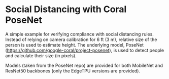 # Social Distancing with Coral PoseNet

A simple example for verifying compliance with social distancing rules.
Instead of relying on camera calibration for 6 ft (3 m), relative size
of the person is used to estimate height. The underlying model,
 PoseNet (https://github.com/google-coral/project-posenet), is used to
 detect people and calculate their size (in pixels).

Models (taken from the PoseNet repo) are provided for both MobileNet and
ResNet50 backbones (only the EdgeTPU versions are provided).
